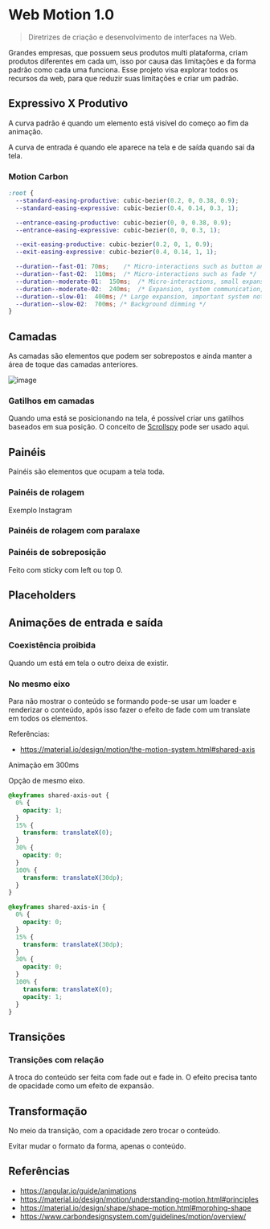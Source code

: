 # Web Motion 1.0

> Diretrizes de criação e desenvolvimento de interfaces na Web.

Grandes empresas, que possuem seus produtos multi plataforma, criam produtos diferentes em cada um, isso por causa das limitações e da forma padrão como cada uma funciona. Esse projeto visa explorar todos os recursos da web, para que reduzir suas limitações e criar um padrão.

## Expressivo X Produtivo

A curva padrão é quando um elemento está visível do começo ao fim da animação.

A curva de entrada é quando ele aparece na tela e de saída quando sai da tela.

### Motion Carbon

```css
:root {
  --standard-easing-productive: cubic-bezier(0.2, 0, 0.38, 0.9);
  --standard-easing-expressive: cubic-bezier(0.4, 0.14, 0.3, 1);

  --entrance-easing-productive: cubic-bezier(0, 0, 0.38, 0.9);
  --entrance-easing-expressive: cubic-bezier(0, 0, 0.3, 1);

  --exit-easing-productive: cubic-bezier(0.2, 0, 1, 0.9);
  --exit-easing-expressive: cubic-bezier(0.4, 0.14, 1, 1);

  --duration--fast-01: 70ms;	/* Micro-interactions such as button and toggle */
  --duration--fast-02:	110ms;	/* Micro-interactions such as fade */
  --duration--moderate-01:	150ms;	/* Micro-interactions, small expansion, short distance movements */
  --duration--moderate-02:	240ms;	/* Expansion, system communication, toast */
  --duration--slow-01:	400ms; /* Large expansion, important system notifications */
  --duration--slow-02:	700ms; /* Background dimming */
}
```

## Camadas

As camadas são elementos que podem ser sobrepostos e ainda manter a área de toque das camadas anteriores.

![image](https://user-images.githubusercontent.com/27368585/126732419-b6891926-28d3-4f60-943b-11bda47e66f9.png)

### Gatilhos em camadas

Quando uma está se posicionando na tela, é possível criar uns gatilhos baseados em sua posição. O conceito de [Scrollspy](https://github.com/jomarcardoso/ovos/tree/master/src/interface/scroll-spy) pode ser usado aqui.

## Painéis

Painéis são elementos que ocupam a tela toda.

### Painéis de rolagem

Exemplo Instagram

### Painéis de rolagem com paralaxe

### Painéis de sobreposição

Feito com sticky com left ou top 0.

## Placeholders

## Animações de entrada e saída

### Coexistência proibida

Quando um está em tela o outro deixa de existir.

### No mesmo eixo

Para não mostrar o conteúdo se formando pode-se usar um loader e renderizar o conteúdo, após isso fazer o efeito de fade com um translate em todos os elementos.

Referências:

- https://material.io/design/motion/the-motion-system.html#shared-axis

Animação em 300ms

Opção de mesmo eixo.

```css
@keyframes shared-axis-out {
  0% {
    opacity: 1;
  }
  15% {
    transform: translateX(0);
  }
  30% {
    opacity: 0;
  }
  100% {
    transform: translateX(30dp);
  }
}

@keyframes shared-axis-in {
  0% {
    opacity: 0;
  }
  15% {
    transform: translateX(30dp);
  }
  30% {
    opacity: 0;
  }
  100% {
    transform: translateX(0);
    opacity: 1;
  }
}
```

## Transições

### Transições com relação

A troca do conteúdo ser feita com fade out e fade in. O efeito precisa tanto de opacidade como um efeito de expansão.

## Transformação

No meio da transição, com a opacidade zero trocar o conteúdo.

Evitar mudar o formato da forma, apenas o conteúdo.

## Referências

- https://angular.io/guide/animations
- https://material.io/design/motion/understanding-motion.html#principles
- https://material.io/design/shape/shape-motion.html#morphing-shape
- https://www.carbondesignsystem.com/guidelines/motion/overview/

